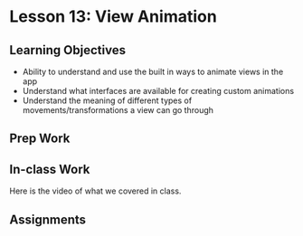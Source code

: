 # Lesson 13: View Animation

## Learning Objectives
* Ability to understand and use the built in ways to animate views in the app
* Understand what interfaces are available for creating custom animations
* Understand the meaning of different types of movements/transformations a view can go through

## Prep Work

## In-class Work
Here is the video of what we covered in class.

## Assignments
